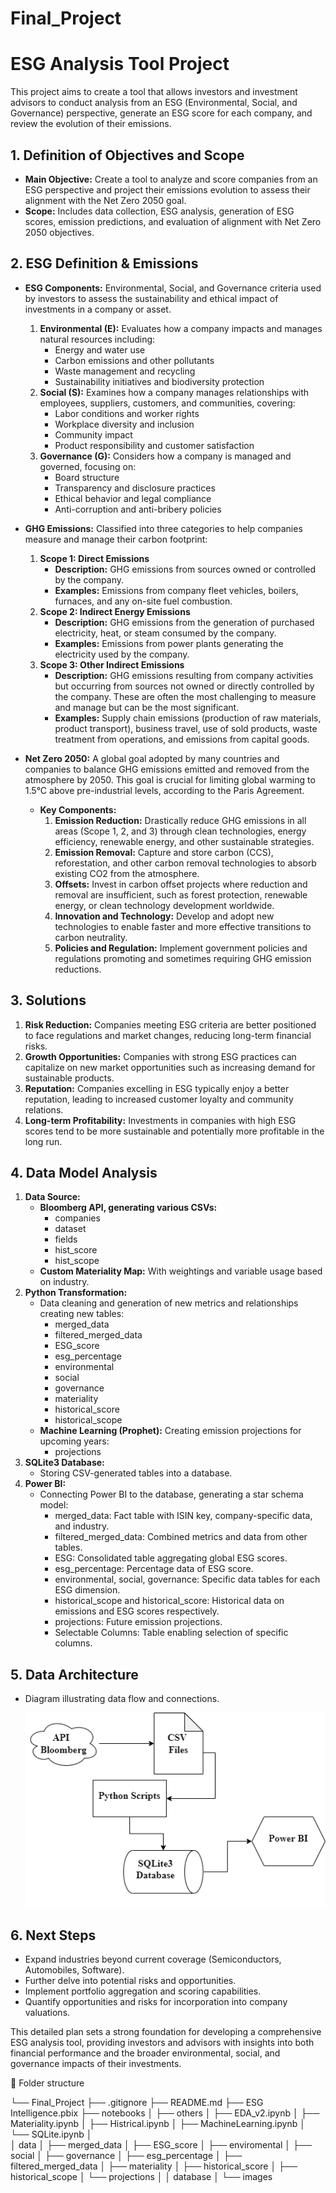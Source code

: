 # Final_Project
# ESG Analysis Tool Project

This project aims to create a tool that allows investors and investment advisors to conduct analysis from an ESG (Environmental, Social, and Governance) perspective, generate an ESG score for each company, and review the evolution of their emissions.

## 1. Definition of Objectives and Scope
- **Main Objective:** Create a tool to analyze and score companies from an ESG perspective and project their emissions evolution to assess their alignment with the Net Zero 2050 goal.
- **Scope:** Includes data collection, ESG analysis, generation of ESG scores, emission predictions, and evaluation of alignment with Net Zero 2050 objectives.

## 2. ESG Definition & Emissions
- **ESG Components:** Environmental, Social, and Governance criteria used by investors to assess the sustainability and ethical impact of investments in a company or asset.
  1. **Environmental (E):** Evaluates how a company impacts and manages natural resources including:
     - Energy and water use
     - Carbon emissions and other pollutants
     - Waste management and recycling
     - Sustainability initiatives and biodiversity protection
  2. **Social (S):** Examines how a company manages relationships with employees, suppliers, customers, and communities, covering:
     - Labor conditions and worker rights
     - Workplace diversity and inclusion
     - Community impact
     - Product responsibility and customer satisfaction
  3. **Governance (G):** Considers how a company is managed and governed, focusing on:
     - Board structure
     - Transparency and disclosure practices
     - Ethical behavior and legal compliance
     - Anti-corruption and anti-bribery policies

- **GHG Emissions:** Classified into three categories to help companies measure and manage their carbon footprint:
  1. **Scope 1: Direct Emissions**
     - **Description:** GHG emissions from sources owned or controlled by the company.
     - **Examples:** Emissions from company fleet vehicles, boilers, furnaces, and any on-site fuel combustion.
  2. **Scope 2: Indirect Energy Emissions**
     - **Description:** GHG emissions from the generation of purchased electricity, heat, or steam consumed by the company.
     - **Examples:** Emissions from power plants generating the electricity used by the company.
  3. **Scope 3: Other Indirect Emissions**
     - **Description:** GHG emissions resulting from company activities but occurring from sources not owned or directly controlled by the company. These are often the most challenging to measure and manage but can be the most significant.
     - **Examples:** Supply chain emissions (production of raw materials, product transport), business travel, use of sold products, waste treatment from operations, and emissions from capital goods.

- **Net Zero 2050:** A global goal adopted by many countries and companies to balance GHG emissions emitted and removed from the atmosphere by 2050. This goal is crucial for limiting global warming to 1.5°C above pre-industrial levels, according to the Paris Agreement.
  - **Key Components:**
    1. **Emission Reduction:** Drastically reduce GHG emissions in all areas (Scope 1, 2, and 3) through clean technologies, energy efficiency, renewable energy, and other sustainable strategies.
    2. **Emission Removal:** Capture and store carbon (CCS), reforestation, and other carbon removal technologies to absorb existing CO2 from the atmosphere.
    3. **Offsets:** Invest in carbon offset projects where reduction and removal are insufficient, such as forest protection, renewable energy, or clean technology development worldwide.
    4. **Innovation and Technology:** Develop and adopt new technologies to enable faster and more effective transitions to carbon neutrality.
    5. **Policies and Regulation:** Implement government policies and regulations promoting and sometimes requiring GHG emission reductions.

## 3. Solutions
1. **Risk Reduction:** Companies meeting ESG criteria are better positioned to face regulations and market changes, reducing long-term financial risks.
2. **Growth Opportunities:** Companies with strong ESG practices can capitalize on new market opportunities such as increasing demand for sustainable products.
3. **Reputation:** Companies excelling in ESG typically enjoy a better reputation, leading to increased customer loyalty and community relations.
4. **Long-term Profitability:** Investments in companies with high ESG scores tend to be more sustainable and potentially more profitable in the long run.

## 4. Data Model Analysis
1. **Data Source:**
   - **Bloomberg API, generating various CSVs:**
     - companies
     - dataset
     - fields
     - hist_score
     - hist_scope
   - **Custom Materiality Map:** With weightings and variable usage based on industry.
2. **Python Transformation:**
   - Data cleaning and generation of new metrics and relationships creating new tables:
     - merged_data
     - filtered_merged_data
     - ESG_score
     - esg_percentage
     - environmental
     - social
     - governance
     - materiality
     - historical_score
     - historical_scope
   - **Machine Learning (Prophet):** Creating emission projections for upcoming years:
     - projections
3. **SQLite3 Database:**
   - Storing CSV-generated tables into a database.
4. **Power BI:**
   - Connecting Power BI to the database, generating a star schema model:
     - merged_data: Fact table with ISIN key, company-specific data, and industry.
     - filtered_merged_data: Combined metrics and data from other tables.
     - ESG: Consolidated table aggregating global ESG scores.
     - esg_percentage: Percentage data of ESG score.
     - environmental, social, governance: Specific data tables for each ESG dimension.
     - historical_scope and historical_score: Historical data on emissions and ESG scores respectively.
     - projections: Future emission projections.
     - Selectable Columns: Table enabling selection of specific columns.

## 5. Data Architecture
- Diagram illustrating data flow and connections.
  
  ![Diagrama](./images/ESG.drawio.png)
  
## 6. Next Steps
- Expand industries beyond current coverage (Semiconductors, Automobiles, Software).
- Further delve into potential risks and opportunities.
- Implement portfolio aggregation and scoring capabilities.
- Quantify opportunities and risks for incorporation into company valuations.

This detailed plan sets a strong foundation for developing a comprehensive ESG analysis tool, providing investors and advisors with insights into both financial performance and the broader environmental, social, and governance impacts of their investments.

📁 Folder structure

└── Final_Project
    ├── .gitignore
    ├── README.md
    ├── ESG Intelligence.pbix
    ├── notebooks
    │   ├── others
    │   ├── EDA_v2.ipynb
    │   ├── Materiality.ipynb
    │   ├── Histrical.ipynb
    │   ├── MachineLearning.ipynb
    │   └── SQLite.ipynb
    │   
    │  data
    │    ├── merged_data
    │    ├── ESG_score
    │    ├── enviromental
    │    ├── social
    │    ├── governance
    │    ├── esg_percentage
    │    ├── filtered_merged_data
    │    ├── materiality
    │    ├── historical_score
    │    ├── historical_scope
    │    └── projections
    │ 
    │  database
    │ 
    └── images


        
